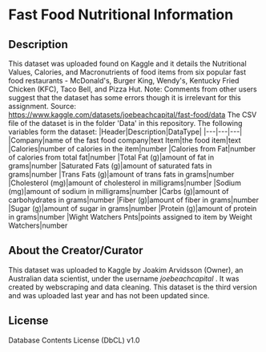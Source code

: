 # Fast Food Nutritional Information
## Description
This dataset was uploaded found on Kaggle and it details the Nutritional Values, Calories, and Macronutrients of food items from six popular fast food restaurants - McDonald's, Burger King, Wendy's, Kentucky Fried Chicken (KFC), Taco Bell, and Pizza Hut.
Note: Comments from other users suggest that the dataset has some errors though it is irrelevant for this assignment. 
Source: https://www.kaggle.com/datasets/joebeachcapital/fast-food/data 
The CSV file of the dataset is in the folder 'Data' in this repository. 
The following variables form the dataset: 
|Header|Description|DataType|
|---|---|---|
|Company|name of the fast food company|text
Item|the food item|text
|Calories|number of calories in the item|number
|Calories from Fat|number of calories from total fat|number
|Total Fat (g)|amount of fat in grams|number
|Saturated Fats (g)|amount of saturated fats in grams|number
|Trans Fats (g)|amount of trans fats in grams|number
|Cholesterol (mg)|amount of cholesterol in milligrams|number
|Sodium (mg)|amount of sodium in milligrams|number
|Carbs (g)|amount of carbohydrates in grams|number
|Fiber (g)|amount of fiber in grams|number
|Sugar (g)|amount of sugar in grams|number
|Protein (g)|amount of protein in grams|number
|Wight Watchers Pnts|points assigned to item by Weight Watchers|number

## About the Creator/Curator
This dataset was uploaded to Kaggle by Joakim Arvidsson (Owner), an Australian data scientist, under the username _joebeachcapital_ . It was created by webscraping and data cleaning. This dataset is the third version and was uploaded last year and has not been updated since. 

## License
Database Contents License (DbCL) v1.0 
